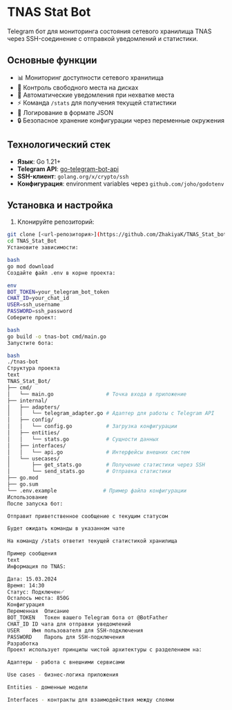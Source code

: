 # TNAS Stat Bot

Telegram бот для мониторинга состояния сетевого хранилища TNAS через SSH-соединение с отправкой уведомлений и статистики.

## Основные функции

- 📊 Мониторинг доступности сетевого хранилища
- 💾 Контроль свободного места на дисках
- 🔔 Автоматические уведомления при нехватке места
- ⚡ Команда `/stats` для получения текущей статистики
- 📝 Логирование в формате JSON
- 🔒 Безопасное хранение конфигурации через переменные окружения

## Технологический стек

- **Язык**: Go 1.21+
- **Telegram API**: [go-telegram-bot-api](https://github.com/go-telegram-bot-api/telegram-bot-api)
- **SSH-клиент**: `golang.org/x/crypto/ssh`
- **Конфигурация**: environment variables через `github.com/joho/godotenv`

## Установка и настройка

1. Клонируйте репозиторий:
```bash
git clone [<url-репозитория>](https://github.com/ZhakiyaK/TNAS_Stat_bot)
cd TNAS_Stat_Bot
Установите зависимости:

bash
go mod download
Создайте файл .env в корне проекта:

env
BOT_TOKEN=your_telegram_bot_token
CHAT_ID=your_chat_id
USER=ssh_username
PASSWORD=ssh_password
Соберите проект:

bash
go build -o tnas-bot cmd/main.go
Запустите бота:

bash
./tnas-bot
Структура проекта
text
TNAS_Stat_Bot/
├── cmd/
│   └── main.go                 # Точка входа в приложение
├── internal/
│   ├── adapters/
│   │   └── telegram_adapter.go # Адаптер для работы с Telegram API
│   ├── config/
│   │   └── config.go           # Загрузка конфигурации
│   ├── entities/
│   │   └── stats.go            # Сущности данных
│   ├── interfaces/
│   │   └── api.go              # Интерфейсы внешних систем
│   └── usecases/
│       ├── get_stats.go        # Получение статистики через SSH
│       └── send_stats.go       # Отправка статистики
├── go.mod
├── go.sum
└── .env.example               # Пример файла конфигурации
Использование
После запуска бот:

Отправит приветственное сообщение с текущим статусом

Будет ожидать команды в указанном чате

На команду /stats ответит текущей статистикой хранилища

Пример сообщения
text
Информация по TNAS:

Дата: 15.03.2024
Время: 14:30
Статус: Подключен✅
Осталось места: 850G
Конфигурация
Переменная	Описание
BOT_TOKEN	Токен вашего Telegram бота от @BotFather
CHAT_ID	ID чата для отправки уведомлений
USER	Имя пользователя для SSH-подключения
PASSWORD	Пароль для SSH-подключения
Разработка
Проект использует принципы чистой архитектуры с разделением на:

Адаптеры - работа с внешними сервисами

Use cases - бизнес-логика приложения

Entities - доменные модели

Interfaces - контракты для взаимодействия между слоями
